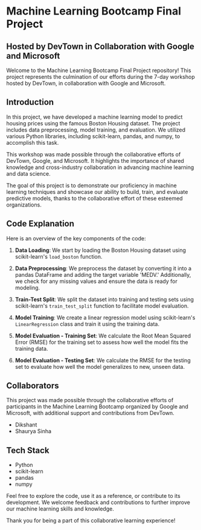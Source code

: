# Machine Learning Bootcamp Final Project
## Hosted by DevTown in Collaboration with Google and Microsoft

Welcome to the Machine Learning Bootcamp Final Project repository! This project represents the culmination of our efforts during the 7-day workshop hosted by DevTown, in collaboration with Google and Microsoft.

## Introduction
In this project, we have developed a machine learning model to predict housing prices using the famous Boston Housing dataset. The project includes data preprocessing, model training, and evaluation. We utilized various Python libraries, including scikit-learn, pandas, and numpy, to accomplish this task.

This workshop was made possible through the collaborative efforts of DevTown, Google, and Microsoft. It highlights the importance of shared knowledge and cross-industry collaboration in advancing machine learning and data science.

The goal of this project is to demonstrate our proficiency in machine learning techniques and showcase our ability to build, train, and evaluate predictive models, thanks to the collaborative effort of these esteemed organizations.

## Code Explanation
Here is an overview of the key components of the code:

1. **Data Loading**: We start by loading the Boston Housing dataset using scikit-learn's `load_boston` function.

2. **Data Preprocessing**: We preprocess the dataset by converting it into a pandas DataFrame and adding the target variable 'MEDV.' Additionally, we check for any missing values and ensure the data is ready for modeling.

3. **Train-Test Split**: We split the dataset into training and testing sets using scikit-learn's `train_test_split` function to facilitate model evaluation.

4. **Model Training**: We create a linear regression model using scikit-learn's `LinearRegression` class and train it using the training data.

5. **Model Evaluation - Training Set**: We calculate the Root Mean Squared Error (RMSE) for the training set to assess how well the model fits the training data.

6. **Model Evaluation - Testing Set**: We calculate the RMSE for the testing set to evaluate how well the model generalizes to new, unseen data.

## Collaborators
This project was made possible through the collaborative efforts of participants in the Machine Learning Bootcamp organized by Google and Microsoft, with additional support and contributions from DevTown.

- Dikshant
- Shaurya Sinha

## Tech Stack
- Python
- scikit-learn
- pandas
- numpy

Feel free to explore the code, use it as a reference, or contribute to its development. We welcome feedback and contributions to further improve our machine learning skills and knowledge.

Thank you for being a part of this collaborative learning experience!

